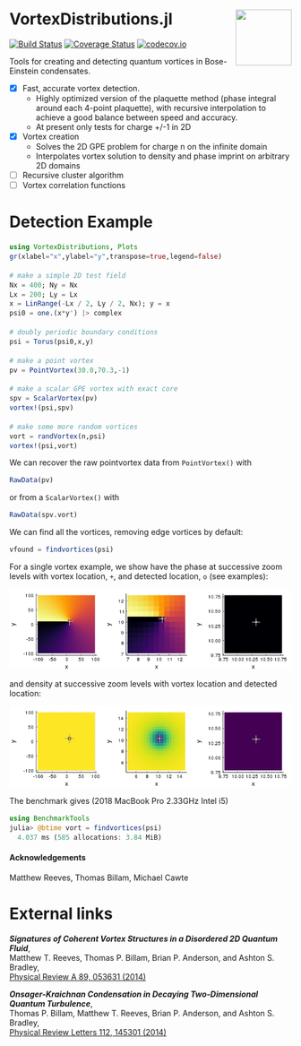 # VortexDistributions.jl <img align="right" src="/examples/vortfluid.gif" width="100" height="100">

[![Build Status](https://travis-ci.org/AshtonSBradley/VortexDistributions.jl.svg?branch=master)](https://travis-ci.org/AshtonSBradley/VortexDistributions.jl)  [![Coverage Status](https://coveralls.io/repos/AshtonSBradley/VortexDistributions.jl/badge.svg?branch=master&service=github)](https://coveralls.io/github/AshtonSBradley/VortexDistributions.jl?branch=master)  [![codecov.io](http://codecov.io/github/AshtonSBradley/VortexDistributions.jl/coverage.svg?branch=master)](http://codecov.io/github/AshtonSBradley/VortexDistributions.jl?branch=master)

Tools for creating and detecting quantum vortices in Bose-Einstein condensates.
- [x] Fast, accurate vortex detection.
  - Highly optimized version of the plaquette method (phase integral around each 4-point plaquette), with recursive interpolation to achieve a good balance between speed and accuracy.
  - At present only tests for charge +/-1 in 2D
- [x] Vortex creation
  - Solves the 2D GPE problem for charge n on the infinite domain
  - Interpolates vortex solution to density and phase imprint on arbitrary 2D domains
- [ ] Recursive cluster algorithm
- [ ] Vortex correlation functions

# Detection Example
```julia
using VortexDistributions, Plots
gr(xlabel="x",ylabel="y",transpose=true,legend=false)

# make a simple 2D test field
Nx = 400; Ny = Nx
Lx = 200; Ly = Lx
x = LinRange(-Lx / 2, Ly / 2, Nx); y = x
psi0 = one.(x*y') |> complex

# doubly periodic boundary conditions
psi = Torus(psi0,x,y)

# make a point vortex
pv = PointVortex(30.0,70.3,-1)

# make a scalar GPE vortex with exact core
spv = ScalarVortex(pv)
vortex!(psi,spv)

# make some more random vortices
vort = randVortex(n,psi)
vortex!(psi,vort)
```

We can recover the raw pointvortex data from `PointVortex()` with
```julia
RawData(pv)
 ```
 or from a `ScalarVortex()` with
 ```julia
 RawData(spv.vort)
  ```
 We can find all the vortices, removing edge vortices by default:
 ```julia
vfound = findvortices(psi)
 ```

For a single vortex example, we show have the phase at successive zoom levels with vortex location, `+`, and detected location, `o` (see examples):

![](/examples/phase.png)

and density at successive zoom levels with vortex location and detected location:

![](/examples/density.png)

 The benchmark gives (2018 MacBook Pro 2.33GHz Intel i5)
 ```julia
 using BenchmarkTools
 julia> @btime vort = findvortices(psi)
   4.037 ms (585 allocations: 3.84 MiB)
 ```

#### Acknowledgements
Matthew Reeves, Thomas Billam, Michael Cawte

# External links
___Signatures of Coherent Vortex Structures in a Disordered 2D Quantum Fluid___,\
Matthew T. Reeves, Thomas P. Billam, Brian P. Anderson, and Ashton S. Bradley, \
[Physical Review A 89, 053631 (2014)](http://journals.aps.org/pra/abstract/10.1103/PhysRevA.89.053631)

___Onsager-Kraichnan Condensation in Decaying Two-Dimensional Quantum Turbulence___,\
Thomas P. Billam, Matthew T. Reeves, Brian P. Anderson, and Ashton S. Bradley, \
[Physical Review Letters 112, 145301 (2014)](http://dx.doi.org/10.1103/PhysRevLett.112.145301)
